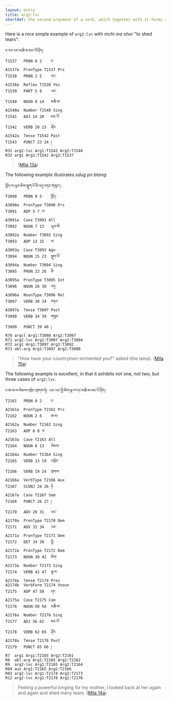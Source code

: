 ```yaml
---
layout: entry
title: arg2:lvc
shortdef: the second argument of a verb, which together with it forms a complex predicate
---
```


Here is a nice simple example of `arg2:lvc` with _mchi ma shor_ "to shed tears":
~~~ ann
ང་རང་ཡང་མཆི་མ་མང་པོ་ཤོར།
T1537	PRON 0 2	ང་
A1537a	PronType T1537 Prs
T1538	PRON 2 5	རང་
A1538a	Reflex T1538 Yes
T1539	PART 5 8	ཡང་
T1540	NOUN 8 14	མཆི་མ་
A1540a	Number T1540 Sing
T1541	ADJ 14 20	མང་པོ་
T1542	VERB 20 23	ཤོར
A1542a	Tense T1542 Past
T1543	PUNCT 23 24	།
R31	arg2-lvc Arg1:T1542 Arg2:T1540
R32	arg1 Arg1:T1542 Arg2:T1537
~~~
> ([Mila 13a](http://tibetanverbs.soas.ac.uk/~badw/#/mila/013a?focus=T1542))

The following example illustrates _sdug po btang_:
~~~ ann
ཁྱོད་ལ་ཡུལ་མིས་སྡུག་པོ་ཅི་འདྲ་བཏང་གསུང་།
T3090	PRON 0 5	ཁྱོད་
A3090a	PronType T3090 Prs
T3091	ADP 5 7	ལ་
A3091a	Case T3091 All
T3092	NOUN 7 13	ཡུལ་མི
A3092a	Number T3092 Sing
T3093	ADP 13 15	ས་
A3093a	Case T3093 Agn
T3094	NOUN 15 23	སྡུག་པོ་
A3094a	Number T3094 Sing
T3095	PRON 23 26	ཅི་
A3095a	PronType T3095 Int
T3096	NOUN 26 30	འདྲ་
A3096a	NounType T3096 Rel
T3097	VERB 30 34	བཏང་
A3097a	Tense T3097 Past
T3098	VERB 34 39	གསུང་
T3099	PUNCT 39 40	།
R70	argcl Arg1:T3098 Arg2:T3097
R71	arg2-lvc Arg1:T3097 Arg2:T3094
R72	arg1 Arg1:T3097 Arg2:T3092
R73	obl-arg Arg1:T3097 Arg2:T3090
~~~
> "How have your countrymen tormented you?" asked (the lama). ([Mila 15a](http://tibetanverbs.soas.ac.uk/~badw/#/mila/015a?focus=T3097))

The following example is excellent, in that it exhibits not one, not two, but three
cases of `arg2:lvc`.

~~~ ann
ང་ཨ་མ་ལ་སེམས་འཁྲེང་གྲགས་ཏེ། ཡང་ཡང་ཕྱི་མིག་ལྟ་བ་དང་མཆི་མ་མང་པོ་ཤོར།
T2161	PRON 0 2	ང་
A2161a	PronType T2161 Prs
T2162	NOUN 2 6	ཨ་མ་
A2162a	Number T2162 Sing
T2163	ADP 6 8	ལ་
A2163a	Case T2163 All
T2164	NOUN 8 13	སེམས་
A2164a	Number T2164 Sing
T2165	VERB 13 19	འཁྲེང་
T2166	VERB 19 24	གྲགས་
A2166a	VerbType T2166 Aux
T2167	SCONJ 24 26	ཏེ
A2167a	Case T2167 Sem
T2168	PUNCT 26 27	།
T2170	ADV 28 31	ཡང་
A2170a	PronType T2170 Dem
T2171	ADV 31 34	ཡང་
A2171a	PronType T2171 Dem
T2172	DET 34 38	ཕྱི་
A2172a	PronType T2172 Dem
T2173	NOUN 38 42	མིག་
A2173a	Number T2173 Sing
T2174	VERB 42 47	ལྟ་བ་
A2174a	Tense T2174 Pres
A2174b	VerbForm T2174 Vnoun
T2175	ADP 47 50	དང་
A2175a	Case T2175 Com
T2176	NOUN 50 56	མཆི་མ་
A2176a	Number T2176 Sing
T2177	ADJ 56 62	མང་པོ་
T2178	VERB 62 65	ཤོར
A2178a	Tense T2178 Past
T2179	PUNCT 65 66	།
R7	arg1 Arg1:T2165 Arg2:T2161
R8	obl-arg Arg1:T2165 Arg2:T2162
R9	arg2-lvc Arg1:T2165 Arg2:T2164
R84	aux Arg1:T2165 Arg2:T2166
R83	arg2-lvc Arg1:T2174 Arg2:T2173
R12	arg2-lvc Arg1:T2178 Arg2:T2176
~~~
> Feeling a powerful longing for my mother, I looked back at her again and again and shed many tears. ([Mila 14a](http://tibetanverbs.soas.ac.uk/~badw/#/mila/011a?focus=T2178))
